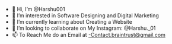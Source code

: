 - 👋 Hi, I’m @Harshu001
- 👀 I’m interested in Software Designing and Digital Marketing
- 🌱 I’m currently learning about Creating a Website
- 💞️ I’m looking to collaborate on My Instagram: @Harshu._01
- 📫 To Reach Me do an Email at -Contact.braintrust@gmail.com


